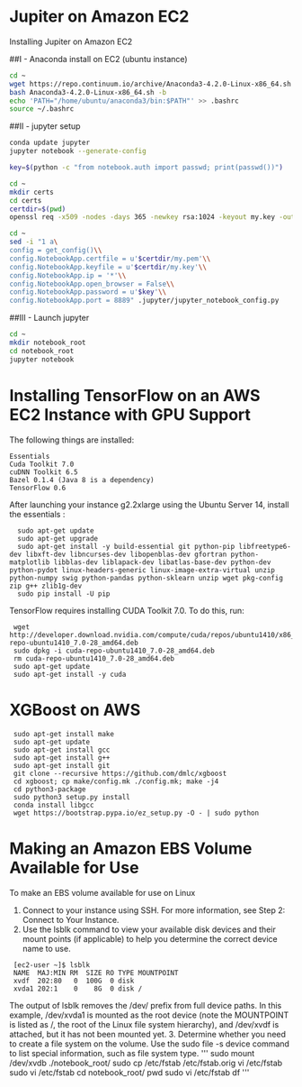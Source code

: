 # Jupiter on Amazon EC2

Installing Jupiter on Amazon EC2 

##I - Anaconda install on EC2 (ubuntu instance)
  ```sh
  cd ~
  wget https://repo.continuum.io/archive/Anaconda3-4.2.0-Linux-x86_64.sh
  bash Anaconda3-4.2.0-Linux-x86_64.sh -b
  echo 'PATH="/home/ubuntu/anaconda3/bin:$PATH"' >> .bashrc
  source ~/.bashrc
  ```

##II - jupyter setup
  ```sh
  conda update jupyter
  jupyter notebook --generate-config

  key=$(python -c "from notebook.auth import passwd; print(passwd())")

  cd ~
  mkdir certs
  cd certs
  certdir=$(pwd)
  openssl req -x509 -nodes -days 365 -newkey rsa:1024 -keyout my.key -out my.pem

  cd ~
  sed -i "1 a\
  config = get_config()\\
  config.NotebookApp.certfile = u'$certdir/my.pem'\\
  config.NotebookApp.keyfile = u'$certdir/my.key'\\
  config.NotebookApp.ip = '*'\\
  config.NotebookApp.open_browser = False\\
  config.NotebookApp.password = u'$key'\\
  config.NotebookApp.port = 8889" .jupyter/jupyter_notebook_config.py
  ```
 
##III - Launch jupyter 
  ```sh
  cd ~
  mkdir notebook_root
  cd notebook_root
  jupyter notebook
  ```

# Installing TensorFlow on an AWS EC2 Instance with GPU Support

The following things are installed:

    Essentials
    Cuda Toolkit 7.0
    cuDNN Toolkit 6.5
    Bazel 0.1.4 (Java 8 is a dependency)
    TensorFlow 0.6

After launching your instance g2.2xlarge  using the Ubuntu Server 14, install the essentials :
```
  sudo apt-get update
  sudo apt-get upgrade
  sudo apt-get install -y build-essential git python-pip libfreetype6-dev libxft-dev libncurses-dev libopenblas-dev gfortran python-matplotlib libblas-dev liblapack-dev libatlas-base-dev python-dev python-pydot linux-headers-generic linux-image-extra-virtual unzip python-numpy swig python-pandas python-sklearn unzip wget pkg-config zip g++ zlib1g-dev
  sudo pip install -U pip
  ```
 TensorFlow requires installing CUDA Toolkit 7.0. To do this, run:
 ```
  wget http://developer.download.nvidia.com/compute/cuda/repos/ubuntu1410/x86_64/cuda-repo-ubuntu1410_7.0-28_amd64.deb
  sudo dpkg -i cuda-repo-ubuntu1410_7.0-28_amd64.deb
  rm cuda-repo-ubuntu1410_7.0-28_amd64.deb
  sudo apt-get update
  sudo apt-get install -y cuda
```
# XGBoost on AWS

 ```
  sudo apt-get install make
  sudo apt-get update
  sudo apt-get install gcc
  sudo apt-get install g++
  sudo apt-get install git
  git clone --recursive https://github.com/dmlc/xgboost
  cd xgboost; cp make/config.mk ./config.mk; make -j4
  cd python3-package
  sudo python3 setup.py install
  conda install libgcc
  wget https://bootstrap.pypa.io/ez_setup.py -O - | sudo python
 ```
 
# Making an Amazon EBS Volume Available for Use

  To make an EBS volume available for use on Linux
  
 1. Connect to your instance using SSH. For more information, see Step 2: Connect to Your Instance.
 2. Use the lsblk command to view your available disk devices and their mount points (if applicable) to help you determine the correct device name to use.
 
 ```
  [ec2-user ~]$ lsblk
  NAME  MAJ:MIN RM  SIZE RO TYPE MOUNTPOINT
  xvdf  202:80   0  100G  0 disk
  xvda1 202:1    0    8G  0 disk /
  ```
 
 The output of lsblk removes the /dev/ prefix from full device paths. In this example, /dev/xvda1 is mounted as the root device (note the MOUNTPOINT is listed as /, the root of the Linux file system hierarchy), and /dev/xvdf is attached, but it has not been mounted yet.
 3. Determine whether you need to create a file system on the volume. Use the sudo file -s device command to list special information, such as file system type.
 '''
  sudo mount /dev/xvdb ./notebook_root/
  sudo cp /etc/fstab /etc/fstab.orig
  vi /etc/fstab
  sudo vi /etc/fstab
  cd notebook_root/
  pwd
  sudo vi /etc/fstab
  df
 '''
